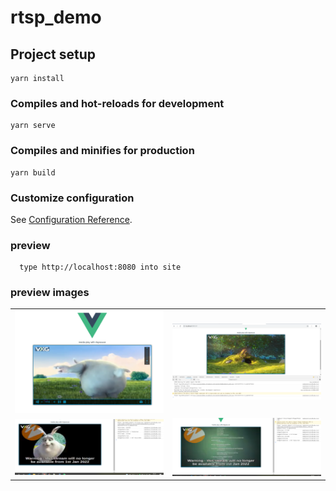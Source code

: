# rtsp_demo

## Project setup

```
yarn install
```

### Compiles and hot-reloads for development

```
yarn serve
```

### Compiles and minifies for production

```
yarn build
```

### Customize configuration

See [Configuration Reference](https://cli.vuejs.org/config/).

### preview

```
  type http://localhost:8080 into site
```

### preview images

<table>
  <tr>
    <td>
        <center><img src="./src/assets/images/previewone.png" ></center>
    </td>
        <td>
        <center><img src="./src/assets/images/previewtwo.png" ></center>
    </td>
  </tr>
    <tr>
    <td>
        <center><img src="./src/assets/images/previewthree.png" ></center>
    </td>
        <td>
        <center><img src="./src/assets/images/previewfour.png" ></center>
    </td>
  </tr>
</table>
